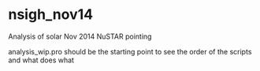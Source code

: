 # nsigh_nov14
Analysis of solar Nov 2014 NuSTAR pointing

analysis_wip.pro should be the starting point to see the order of the scripts and what does what
